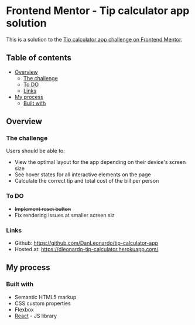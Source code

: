 # Frontend Mentor - Tip calculator app solution

This is a solution to the [Tip calculator app challenge on Frontend Mentor](https://www.frontendmentor.io/challenges/tip-calculator-app-ugJNGbJUX).

## Table of contents

- [Overview](#overview)
  - [The challenge](#the-challenge)
  - [To DO](#to-do)
  - [Links](#links)
- [My process](#my-process)
  - [Built with](#built-with)

## Overview

### The challenge

Users should be able to:

- View the optimal layout for the app depending on their device's screen size
- See hover states for all interactive elements on the page
- Calculate the correct tip and total cost of the bill per person

### To DO

- ~~Implement reset button~~
- Fix rendering issues at smaller screen siz

### Links

- Github: https://github.com/DanLeonardo/tip-calculator-app
- Hosted at: https://dleonardo-tip-calculator.herokuapp.com/

## My process

### Built with

- Semantic HTML5 markup
- CSS custom properties
- Flexbox
- [React](https://reactjs.org/) - JS library
